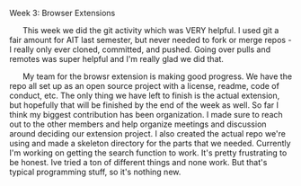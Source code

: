Week 3: Browser Extensions

&nbsp;&nbsp;&nbsp;&nbsp;&nbsp;&nbsp;This week we did the git activity which was VERY helpful. I used git a fair amount for AIT last semester, but never needed to fork or merge repos - I really only ever cloned, committed, and pushed. Going over pulls and remotes was super helpful and I'm really glad we did that. <!--more-->


&nbsp;&nbsp;&nbsp;&nbsp;&nbsp;&nbsp;My team for the browsr extension is making good progress. We have the repo all set up as an open source project with a license, readme, code of conduct, etc. The only thing we have left to finish is the actual extension, but hopefully that will be finished by the end of the week as well. So far I think my biggest contribution has been organization. I made sure to reach out to the other members and help organize meetings and discussion around deciding our extension project. I also created the actual repo we're using and made a skeleton directory for the parts that we needed. Currently I'm working on getting the search function to work. It's pretty frustrating to be honest. Ive tried a ton of different things and none work. But that's typical programming stuff, so it's nothing new.